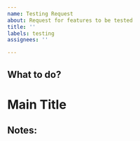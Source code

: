 ```yaml
---
name: Testing Request
about: Request for features to be tested
title: ''
labels: testing
assignees: ''

---
```


## What to do?

# Main Title

## Notes:
